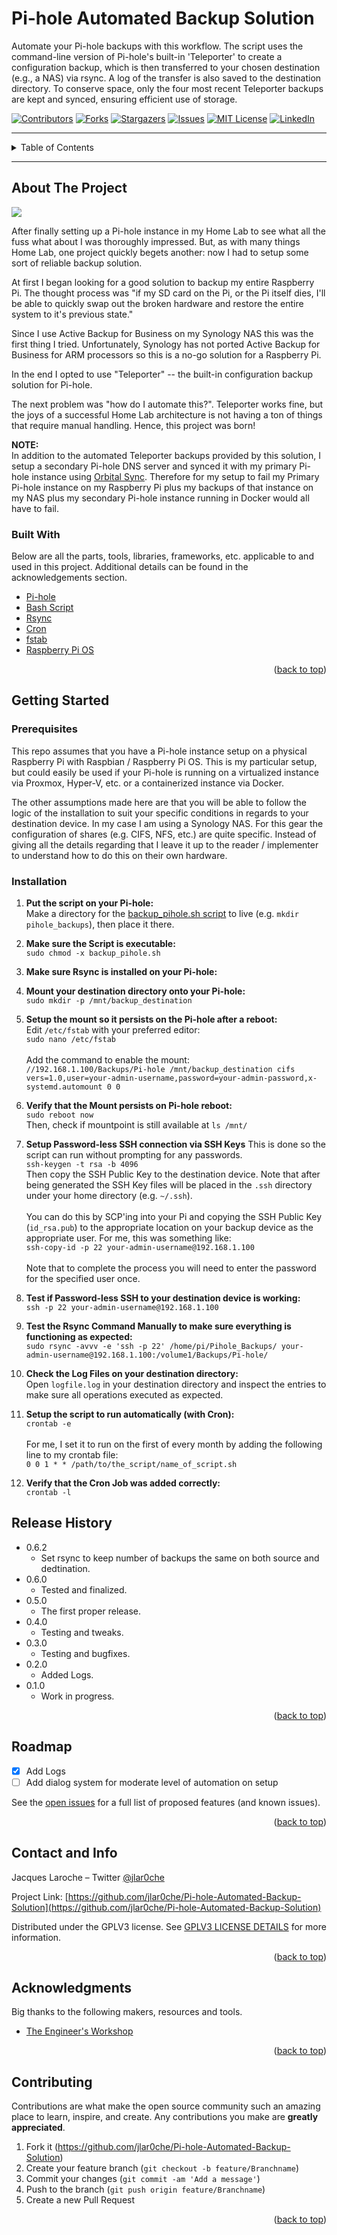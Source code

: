 # Pi-hole Automated Backup Solution
Automate your Pi-hole backups with this workflow. The script uses the command-line version of Pi-hole's built-in 'Teleporter' to create a configuration backup, which is then transferred to your chosen destination (e.g., a NAS) via rsync. A log of the transfer is also saved to the destination directory. To conserve space, only the four most recent Teleporter backups are kept and synced, ensuring efficient use of storage.

[![Contributors][contributors-shield]][contributors-url]
[![Forks][forks-shield]][forks-url]
[![Stargazers][stars-shield]][stars-url]
[![Issues][issues-shield]][issues-url]
[![MIT License][license-shield]][license-url]
[![LinkedIn][linkedin-shield]][linkedin-url]

---
<!-- TABLE OF CONTENTS -->
<details>
  <summary>Table of Contents</summary>
  <ol>
    <li>
      <a href="#about-the-project">About The Project</a>
      <ul>
        <li><a href="#built-with">Built With</a></li>
      </ul>
    </li>
    <li>
      <a href="#getting-started">Getting Started</a>
      <ul>
        <li><a href="#prerequisites">Prerequisites</a></li>
        <li><a href="#installation">Installation</a></li>
      </ul>
    </li>
    <li><a href="#release-history">Release History</a></li>
    <li><a href="#roadmap">Roadmap</a></li>
    <li><a href="#contact-and-info">Contact and Info</a></li>
    <li><a href="#acknowledgments">Acknowledgements</a></li>
    <li><a href="#contributing">Contributing</a></li>
  </ol>
</details>

---

<!-- ABOUT THE PROJECT -->
## About The Project

<img src="https://github.com/jlar0che/Pi-hole-Automated-Backup-Solution/blob/main/README-files/Pi-Hole_Header_Image.png?raw=true">


After finally setting up a Pi-hole instance in my Home Lab to see what all the fuss what about I was thoroughly impressed. But, as with many things Home Lab, one project quickly begets another: now I had to setup some sort of reliable backup solution.  
  
At first I began looking for a good solution to backup my entire Raspberry Pi. The thought process was "if my SD card on the Pi, or the Pi itself dies, I'll be able to quickly swap out the broken hardware and restore the entire system to it's previous state."  
  
Since I use Active Backup for Business on my Synology NAS this was the first thing I tried. Unfortunately, Synology has not ported Active Backup for Business for ARM processors so this is a no-go solution for a Raspberry Pi.

In the end I opted to use "Teleporter" -- the built-in configuration backup solution for Pi-hole.

The next problem was "how do I automate this?". Teleporter works fine, but the joys of a successful Home Lab architecture is not having a ton of things that require manual handling. Hence, this project was born!

**NOTE:**  
In addition to the automated Teleporter backups provided by this solution, I setup a secondary Pi-hole DNS server and synced it with my primary Pi-hole instance using [Orbital Sync](https://github.com/mattwebbio/orbital-sync). Therefore for my setup to fail my Primary Pi-hole instance on my Raspberry Pi plus my backups of that instance on my NAS plus my secondary Pi-hole instance running in Docker would all have to fail.  


### Built With

Below are all the parts, tools, libraries, frameworks, etc. applicable to and used in this project. Additional details can be found in the acknowledgements section.

* [Pi-hole](https://https://pi-hole.net/)
* [Bash Script](https://www.freecodecamp.org/news/shell-scripting-crash-course-how-to-write-bash-scripts-in-linux/)
* [Rsync](https://linuxize.com/post/how-to-use-rsync-for-local-and-remote-data-transfer-and-synchronization/)
* [Cron](https://crontab.guru/)
* [fstab](https://linuxconfig.org/how-fstab-works-introduction-to-the-etc-fstab-file-on-linux)
* [Raspberry Pi OS](https://www.raspberrypi.com/software/)



<p align="right">(<a href="#top">back to top</a>)</p>

<!-- GETTING STARTED -->
## Getting Started

### Prerequisites

This repo assumes that you have a Pi-hole instance setup on a physical Raspberry Pi with Raspbian / Raspberry Pi OS. This is my particular setup, but could easily be used if your Pi-hole is running on a virtualized instance via Proxmox, Hyper-V, etc. or a containerized instance via Docker.   
  
The other assumptions made here are that you will be able to follow the logic of the installation to suit your specific conditions in regards to your destination device. In my case I am using a Synology NAS. For this gear the configuration of shares (e.g. CIFS, NFS, etc.) are quite specific. Instead of giving all the details regarding that I leave it up to the reader / implementer to understand how to do this on their own hardware.

### Installation

1. **Put the script on your Pi-hole:** <br>
Make a directory for the [backup_pihole.sh script](https://github.com/jlar0che/Pi-hole-Automated-Backup-Solution/blob/main/backup_pihole.sh) to live (e.g. `mkdir pihole_backups`), then place it there.


2. **Make sure the Script is executable:** <br>
`sudo chmod -x backup_pihole.sh`

3. **Make sure Rsync is installed on your Pi-hole:** <br>

4. **Mount your destination directory onto your Pi-hole:** <br>
`sudo mkdir -p /mnt/backup_destination`

5. **Setup the mount so it persists on the Pi-hole after a reboot:** <br>
Edit `/etc/fstab` with your preferred editor:<br>
`sudo nano /etc/fstab` <br><br>
Add the command to enable the mount:<br>
`//192.168.1.100/Backups/Pi-hole /mnt/backup_destination cifs vers=1.0,user=your-admin-username,password=your-admin-password,x-systemd.automount 0 0`

6. **Verify that the Mount persists on Pi-hole reboot:** <br>
`sudo reboot now` <br>
Then, check if mountpoint is still available at `ls /mnt/`
7. **Setup Password-less SSH connection via SSH Keys**
This is done so the script can run without prompting for any passwords. <br>
`ssh-keygen -t rsa -b 4096` <br>
Then copy the SSH Public Key to the destination device. Note that after being generated the SSH Key files will be placed in the `.ssh` directory under your home directory (e.g. `~/.ssh`). <br><br>
You can do this by SCP'ing into your Pi and copying the SSH Public Key (`id_rsa.pub`) to the appropriate location on your backup device as the appropriate user. For me, this was something like:<br>
`ssh-copy-id -p 22 your-admin-username@192.168.1.100`<br><br>
Note that to complete the process you will need to enter the password for the specified user once.

8. **Test if Password-less SSH to your destination device is working:** <br>
`ssh -p 22 your-admin-username@192.168.1.100`

9. **Test the Rsync Command Manually to make sure everything is functioning as expected:**<br>
`sudo rsync -avvv -e 'ssh -p 22' /home/pi/Pihole_Backups/ your-admin-username@192.168.1.100:/volume1/Backups/Pi-hole/`

10. **Check the Log Files on your destination directory:**<br>
Open `logfile.log` in your destination directory and inspect the entries to make sure all operations executed as expected.
11. **Setup the script to run automatically (with Cron):**  
`crontab -e`<br><br>
For me, I set it to run on the first of every month by adding the following line to my crontab file:<br> 
`0 0 1 * * /path/to/the_script/name_of_script.sh`
12. **Verify that the Cron Job was added correctly:**<br>
`crontab -l`


## Release History

* 0.6.2
    * Set rsync to keep number of backups the same on both source and dedtination.
* 0.6.0
    * Tested and finalized.
* 0.5.0
    * The first proper release.
* 0.4.0
    * Testing and tweaks.
* 0.3.0
    * Testing and bugfixes.
* 0.2.0
    * Added Logs.
* 0.1.0
    * Work in progress.

<p align="right">(<a href="#top">back to top</a>)</p>

<!-- ROADMAP -->
## Roadmap

- [x] Add Logs
- [ ] Add dialog system for moderate level of automation on setup

See the [open issues](https://github.com/jlar0che/Pi-hole-Automated-Backup-Solution/issues) for a full list of proposed features (and known issues).

<p align="right">(<a href="#top">back to top</a>)</p>

## Contact and Info

Jacques Laroche – Twitter [@jlar0che](https://twitter.com/jlar0che)

Project Link: [https://github.com/jlar0che/Pi-hole-Automated-Backup-Solution](https://github.com/jlar0che/Pi-hole-Automated-Backup-Solution)

Distributed under the GPLV3 license. See [GPLV3 LICENSE DETAILS](https://choosealicense.com/licenses/gpl-3.0/) for more information.


<p align="right">(<a href="#top">back to top</a>)</p>

<!-- ACKNOWLEDGMENTS -->
## Acknowledgments

Big thanks to the following makers, resources and tools. 

* [The Engineer's Workshop](https://engineerworkshop.com/blog/avoid-disaster-how-to-securely-backup-your-pihole-configuration-and-keep-your-network-running-smoothly/)


<p align="right">(<a href="#top">back to top</a>)</p>

## Contributing

Contributions are what make the open source community such an amazing place to learn, inspire, and create. Any contributions you make are **greatly appreciated**.

1. Fork it (<https://github.com/jlar0che/Pi-hole-Automated-Backup-Solution>)
2. Create your feature branch (`git checkout -b feature/Branchname`)
3. Commit your changes (`git commit -am 'Add a message'`)
4. Push to the branch (`git push origin feature/Branchname`)
5. Create a new Pull Request

<p align="right">(<a href="#top">back to top</a>)</p>

<!-- MARKDOWN LINKS & IMAGES -->
<!-- https://www.markdownguide.org/basic-syntax/#reference-style-links -->
<!-- ----------------------------------------------------------------- -->

<!-- BADGES SECTION -->
[contributors-shield]: https://img.shields.io/github/contributors/jlar0che/Pi-hole-Automated-Backup-Solution?style=for-the-badge
[contributors-url]: https://github.com/jlar0che/Pi-hole-Automated-Backup-Solution/contributors

[forks-shield]: https://img.shields.io/github/forks/jlar0che/Pi-hole-Automated-Backup-Solution?style=for-the-badge
[forks-url]: https://github.com/jlar0che/Pi-hole-Automated-Backup-Solution/network/members

[stars-shield]: https://img.shields.io/github/stars/jlar0che/Pi-hole-Automated-Backup-Solution?style=for-the-badge
[stars-url]: https://github.com/jlar0che/Pi-hole-Automated-Backup-Solution/stargazers

[issues-shield]: https://img.shields.io/github/issues/jlar0che/Pi-hole-Automated-Backup-Solution?style=for-the-badge
[issues-url]: https://github.com/jlar0che/Pi-hole-Automated-Backup-Solution/issues

[license-shield]: https://img.shields.io/github/license/jlar0che/Pi-hole-Automated-Backup-Solution?style=for-the-badge
[license-url]: https://github.com/jlar0che/Pi-hole-Automated-Backup-Solution/blob/main/LICENSE

[linkedin-shield]: https://img.shields.io/badge/-LinkedIn-black.svg?style=for-the-badge&logo=linkedin&colorB=555
[linkedin-url]: https://www.linkedin.com/in/jacques-laroche-07032b174/

<!-- SCREENSHOT below "About The Project" -->
[product-screenshot]: https://i.ibb.co/cLWVJ4Q/NodeMCU.jpg

<!-- WIKI LINK in "Usage Example" -->
[wiki]: https://github.com/yourname/yourproject/wiki
